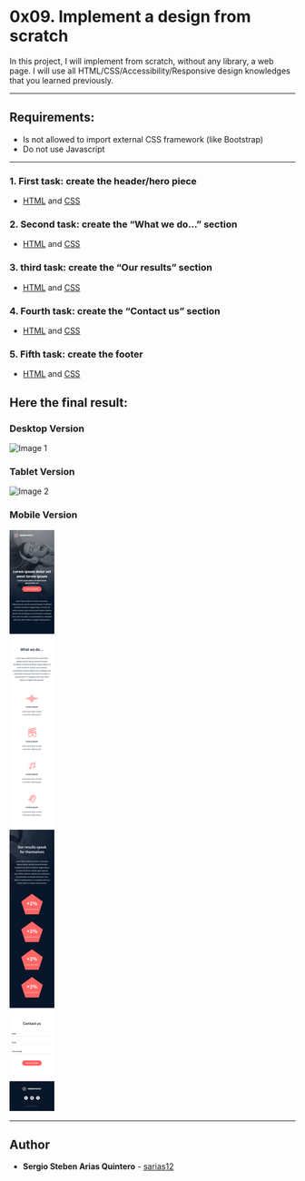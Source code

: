 # 0x09. Implement a design from scratch

In this project, I will  implement from scratch, without any library, a web page. I will use all HTML/CSS/Accessibility/Responsive design knowledges that you learned previously.

---
## Requirements:

* Is not allowed to import external CSS framework (like Bootstrap)
* Do not use Javascript

---

### 1. First task: create the header/hero piece
* [HTML](./0-index.html) and [CSS](./0-styles.css)


### 2. Second task: create the “What we do…” section
* [HTML](./1-index.html) and [CSS](./1-styles.css)

### 3. third task: create the “Our results” section
* [HTML](./2-index.html) and [CSS](./2-styles.css)

### 4. Fourth task: create the “Contact us” section
* [HTML](./3-index.html) and [CSS](./3-styles.css)

### 5. Fifth task: create the footer
* [HTML](./4-index.html) and [CSS](./4-styles.css)


## Here the final result:


### Desktop Version

![Image 1](./images/01_headphones_desktop@2x.png)


### Tablet Version

![Image 2](./images/01_headphones_tablet@2x.png)



### Mobile Version

![Image 3](./images/01_headphones_mobile@2x.png)

---

## Author
* **Sergio Steben Arias Quintero** - [sarias12](https://github.com/sarias12)
